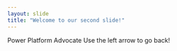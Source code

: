 ```yaml
---
layout: slide
title: "Welcome to our second slide!"
---
```

Power Platform Advocate
Use the left arrow to go back!
